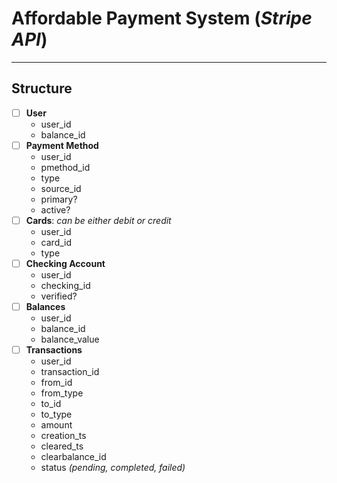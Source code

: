 # Affordable Payment System (*Stripe API*)

***

## Structure

* [ ] **User**
  - user_id
  - balance_id
* [ ] **Payment Method**
  * user_id
  * pmethod_id
  * type
  * source_id
  * primary?
  * active?
* [ ] **Cards**: *can be either debit or credit*
  * user_id
  * card_id
  * type
* [ ] **Checking Account**
  * user_id
  * checking_id
  * verified?
* [ ] **Balances**
  * user_id
  * balance_id
  * balance_value
* [ ] **Transactions**
  - user_id
  - transaction_id
  - from_id
  - from_type
  - to_id
  - to_type
  - amount
  - creation_ts
  - cleared_ts
  - clearbalance_id
  - status *(pending, completed, failed)*

